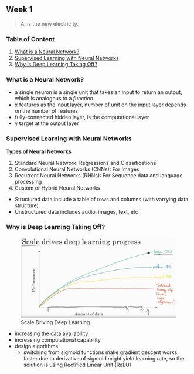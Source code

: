 ## Week 1

> AI is the new electricity. 


### Table of Content
1. [What is a Neural Network?](#what-is-a-neural-network)
2. [Supervised Learning with Neural Networks](#what-is-a-neural-network)
3. [Why is Deep Learning Taking Off?](#why-is-deep-learning-taking-off)


### What is a Neural Network?
- a single neuron is a single unit that takes an input to return an output, which is analogous to a *function*
- x features as the input layer, number of unit on the input layer depends on the number of features
- fully-connected hidden layer, is the computational layer
- y target at the output layer

### Supervised Learning with Neural Networks
**Types of Neural Networks**
1. Standard Neural Network: Regressions and Classifications
2. Convolutional Neural Networks (CNNs): For Images
3. Recurrent Neural Networks (RNNs): For Sequence data and language processing
4. Custom or Hybrid Neural Networks

- Structured data include a table of rows and columns (with varrying data structure)
- Unstructured data includes audio, images, text, etc

### Why is Deep Learning Taking Off?
<figure>
  <img src="Scale Driving Deep Learning.png" alt="Scale Driving Deep Learning">
  <figcaption>Scale Driving Deep Learning</figcaption>
</figure>

- increasing the data availability
- increasing computational capability
- design algorithms
    - switching from sigmoid functions make gradient descent works faster due to derivative of sigmoid might yield learning rate, so the solution is using Rectified Linear Unit (ReLU)



